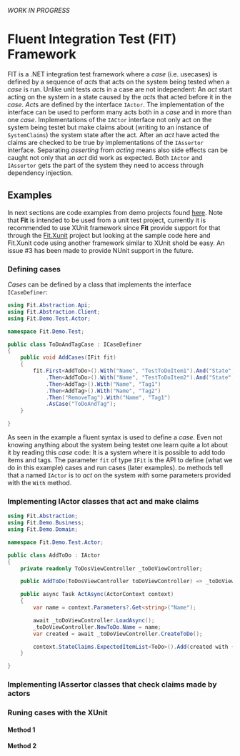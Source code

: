 *WORK IN PROGRESS*

# Fluent Integration Test (FIT) Framework

FIT is a .NET integration test framework where a *case* (i.e. usecases) is defined by a sequence of *act*s that acts on the system being tested when a *case* is run.
Unlike unit tests *act*s in a case are not independent: An *act* start acting on the system in a state caused by the *act*s that acted before it in the *case*. *Act*s are defined by the interface `IActor`.
The implementation of the interface can be used to perform many acts both in a *case* and in more than one *case*.
Implementations of the `IACtor` interface not only act on the system being testet but make claims about (writing to an instance of `SystemClaims`) the system state after the act.
After an *act* have acted the claims are checked to be true by implementations of the `IAssertor` interface.
Separating *asserting* from *acting* means also side effects can be caught not only that an *act* did work as expected.
Both `IActor` and `IAssertor` gets the part of the system they need to access through dependency injection.

## Examples

In next sections are code examples from demo projects found [here](https://github.com/Aha43/Fit/tree/main/src/Demo). Note that **Fit** is intended to be used from a unit test project, currently it is recommended to use XUnit framework since **Fit** provide support for that through the [Fit.Xunit](https://github.com/Aha43/Fit/tree/main/src/Fit.XUnit) project but looking at the sample code here and Fit.Xunit code using another framework similar to XUnit shold be easy. An issue #3 has been made to provide NUnit support in the future.  

### Defining cases

*Cases* can be defined by a class that implements the interface `ICaseDefiner`:

```cs
using Fit.Abstraction.Api;
using Fit.Abstraction.Client;
using Fit.Demo.Test.Actor;

namespace Fit.Demo.Test;

public class ToDoAndTagCase : ICaseDefiner
{
    public void AddCases(IFit fit)
    {
        fit.First<AddToDo>().With("Name", "TestToDoItem1").And("State", "Next")
            .Then<AddToDo>().With("Name", "TestToDoItem2").And("State", "SAP")
            .Then<AddTag>().With("Name", "Tag1")
            .Then<AddTag>().With("Name", "Tag2")
            .Then("RemoveTag").With("Name", "Tag1")
            .AsCase("ToDoAndTag");
    }

}
```
As seen in the example a fluent syntax is used to define a *case*. 
Even not knowing anything about the system being testet one learn quite a lot about it by reading this *case* code: It is a system where it is possible to add todo items and tags.
The parameter `fit` of type `IFit` is the API to define (what we do in this example) cases and run cases (later examples). 
`Do` methods tell that a named `IActor` is to *act* on the system *with* some parameters provided with the `With` method. 

### Implementing IActor classes that act and make claims

```cs
using Fit.Abstraction;
using Fit.Demo.Business;
using Fit.Demo.Domain;

namespace Fit.Demo.Test.Actor;

public class AddToDo : IActor
{
    private readonly ToDosViewController _toDoViewController;

    public AddToDo(ToDosViewController toDoViewController) => _toDoViewController = toDoViewController;

    public async Task ActAsync(ActorContext context)
    {
        var name = context.Parameters?.Get<string>("Name");

        await _toDoViewController.LoadAsync();
        _toDoViewController.NewToDo.Name = name;
        var created = await _toDoViewController.CreateToDo();

        context.StateClaims.ExpectedItemList<ToDo>().Add(created with { }); 
    }

}

```

### Implementing IAssertor classes that check claims made by actors

### Runing cases with the XUnit

#### Method 1

#### Method 2

